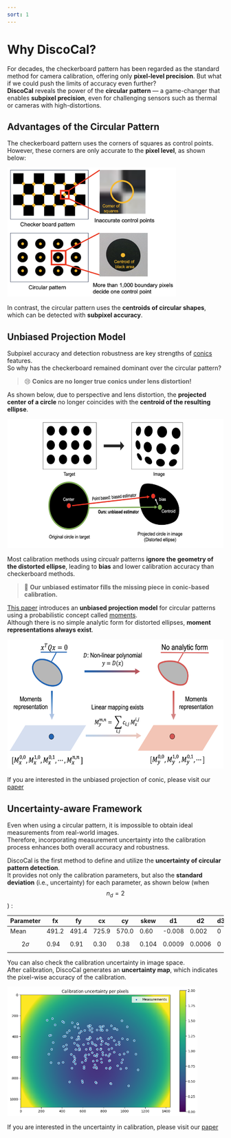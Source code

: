```yaml
---
sort: 1
---
```


# Why DiscoCal?

For decades, the checkerboard pattern has been regarded as the standard method for camera calibration, offering only **pixel-level precision**. But what if we could push the limits of accuracy even further?  
**DiscoCal** reveals the power of the **circular pattern** — a game-changer that enables **subpixel precision**, even for challenging sensors such as thermal or cameras with high-distortions.


## Advantages of the Circular Pattern

The checkerboard pattern uses the corners of squares as control points.  
However, these corners are only accurate to the **pixel level**, as shown below:

<img src="../figs/control_points.png" height="300">

In contrast, the circular pattern uses the **centroids of circular shapes**, which can be detected with **subpixel accuracy**.


## Unbiased Projection Model

Subpixel accuracy and detection robustness are key strengths of [conics](https://en.wikipedia.org/wiki/Conic_section) features.  
So why has the checkerboard remained dominant over the circular pattern?

> 😢 **Conics are no longer true conics under lens distortion!**

As shown below, due to perspective and lens distortion, the **projected center of a circle** no longer coincides with the **centroid of the resulting ellipse**.

<img src="../figs/overview.png" height="300">

Most calibration methods using circualr patterns **ignore the geometry of the distorted ellipse**, leading to **bias** and lower calibration accuracy than checkerboard methods.

> 📌 **Our unbiased estimator fills the missing piece in conic-based calibration.**

[This paper](https://arxiv.org/abs/2403.04583) introduces an **unbiased projection model** for circular patterns using a probabilistic concept called [moments](https://en.wikipedia.org/wiki/Moment_(mathematics)).  
Although there is no simple analytic form for distorted ellipses, **moment representations always exist**.

<img src="../figs/moments_transformation.png" height="300">

If you are interested in the unbiased projection of conic, please visit our [paper](https://arxiv.org/abs/2403.04583)

## Uncertainty-aware Framework

Even when using a circular pattern, it is impossible to obtain ideal measurements from real-world images.  
Therefore, incorporating measurement uncertainty into the calibration process enhances both overall accuracy and robustness.

DiscoCal is the first method to define and utilize the **uncertainty of circular pattern detection**.  
It provides not only the calibration parameters, but also the **standard deviation** (i.e., uncertainty) for each parameter, as shown below (when $$n_d=2$$) :

| Parameter   | fx     | fy     | cx     | cy     | skew  | d1      | d2      | d3 | d4 |
|-------------|--------|--------|--------|--------|--------|---------|---------|----|----|
| Mean        | 491.2  | 491.4  | 725.9  | 570.0  | 0.60   | -0.008  | 0.002   | 0  | 0  |
| $$2\sigma$$ | 0.94   | 0.91   | 0.30   | 0.38   | 0.104  | 0.0009  | 0.0006  | 0  | 0  |

You can also check the calibration uncertainty in image space.  
After calibration, DiscoCal generates an **uncertainty map**, which indicates the pixel-wise accuracy of the calibration.

<img src="../figs/calibration_uncertainty.png" height="300">

If you are interested in the uncertainty in calibration, please visit our [paper](https://arxiv.org/abs/2506.16842)